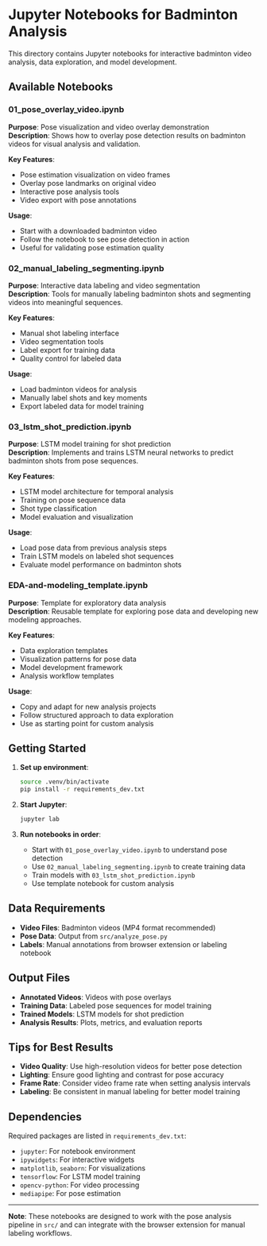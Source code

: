 # Jupyter Notebooks for Badminton Analysis

This directory contains Jupyter notebooks for interactive badminton video analysis, data exploration, and model development.

## Available Notebooks

### 01_pose_overlay_video.ipynb
**Purpose**: Pose visualization and video overlay demonstration  
**Description**: Shows how to overlay pose detection results on badminton videos for visual analysis and validation.

**Key Features**:
- Pose estimation visualization on video frames
- Overlay pose landmarks on original video
- Interactive pose analysis tools
- Video export with pose annotations

**Usage**: 
- Start with a downloaded badminton video
- Follow the notebook to see pose detection in action
- Useful for validating pose estimation quality

### 02_manual_labeling_segmenting.ipynb
**Purpose**: Interactive data labeling and video segmentation  
**Description**: Tools for manually labeling badminton shots and segmenting videos into meaningful sequences.

**Key Features**:
- Manual shot labeling interface
- Video segmentation tools
- Label export for training data
- Quality control for labeled data

**Usage**:
- Load badminton videos for analysis
- Manually label shots and key moments
- Export labeled data for model training

### 03_lstm_shot_prediction.ipynb
**Purpose**: LSTM model training for shot prediction  
**Description**: Implements and trains LSTM neural networks to predict badminton shots from pose sequences.

**Key Features**:
- LSTM model architecture for temporal analysis
- Training on pose sequence data
- Shot type classification
- Model evaluation and visualization

**Usage**:
- Load pose data from previous analysis steps
- Train LSTM models on labeled shot sequences
- Evaluate model performance on badminton shots

### EDA-and-modeling_template.ipynb
**Purpose**: Template for exploratory data analysis  
**Description**: Reusable template for exploring pose data and developing new modeling approaches.

**Key Features**:
- Data exploration templates
- Visualization patterns for pose data
- Model development framework
- Analysis workflow templates

**Usage**:
- Copy and adapt for new analysis projects
- Follow structured approach to data exploration
- Use as starting point for custom analysis

## Getting Started

1. **Set up environment**:
   ```bash
   source .venv/bin/activate
   pip install -r requirements_dev.txt
   ```

2. **Start Jupyter**:
   ```bash
   jupyter lab
   ```

3. **Run notebooks in order**:
   - Start with `01_pose_overlay_video.ipynb` to understand pose detection
   - Use `02_manual_labeling_segmenting.ipynb` to create training data
   - Train models with `03_lstm_shot_prediction.ipynb`
   - Use template notebook for custom analysis

## Data Requirements

- **Video Files**: Badminton videos (MP4 format recommended)
- **Pose Data**: Output from `src/analyze_pose.py`
- **Labels**: Manual annotations from browser extension or labeling notebook

## Output Files

- **Annotated Videos**: Videos with pose overlays
- **Training Data**: Labeled pose sequences for model training
- **Trained Models**: LSTM models for shot prediction
- **Analysis Results**: Plots, metrics, and evaluation reports

## Tips for Best Results

- **Video Quality**: Use high-resolution videos for better pose detection
- **Lighting**: Ensure good lighting and contrast for pose accuracy
- **Frame Rate**: Consider video frame rate when setting analysis intervals
- **Labeling**: Be consistent in manual labeling for better model training

## Dependencies

Required packages are listed in `requirements_dev.txt`:
- `jupyter`: For notebook environment
- `ipywidgets`: For interactive widgets
- `matplotlib`, `seaborn`: For visualizations
- `tensorflow`: For LSTM model training
- `opencv-python`: For video processing
- `mediapipe`: For pose estimation

---

**Note**: These notebooks are designed to work with the pose analysis pipeline in `src/` and can integrate with the browser extension for manual labeling workflows.